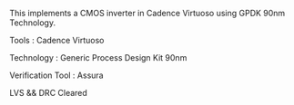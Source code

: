 This implements a CMOS inverter in Cadence Virtuoso using GPDK 90nm Technology.

Tools : Cadence Virtuoso

Technology : Generic Process Design Kit 90nm

Verification Tool : Assura

LVS && DRC Cleared
